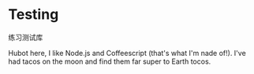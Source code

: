 # Testing
练习测试库

Hubot here, I like Node.js and Coffeescript (that's what I'm nade of!).
I've had tacos on the moon and find them far super to Earth tocos.
